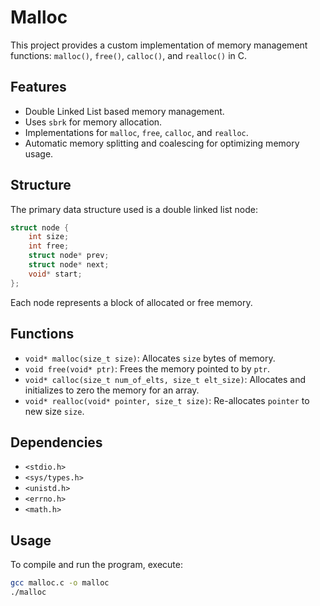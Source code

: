 # Malloc

This project provides a custom implementation of memory management functions: `malloc()`, `free()`, `calloc()`, and `realloc()` in C.

## Features

- Double Linked List based memory management.
- Uses `sbrk` for memory allocation.
- Implementations for `malloc`, `free`, `calloc`, and `realloc`.
- Automatic memory splitting and coalescing for optimizing memory usage.

## Structure

The primary data structure used is a double linked list node:

``` C
struct node {
    int size;
    int free;
    struct node* prev;
    struct node* next;
    void* start;
};
```

Each node represents a block of allocated or free memory.

## Functions

- `void* malloc(size_t size)`: Allocates `size` bytes of memory.
- `void free(void* ptr)`: Frees the memory pointed to by `ptr`.
- `void* calloc(size_t num_of_elts, size_t elt_size)`: Allocates and initializes to zero the memory for an array.
- `void* realloc(void* pointer, size_t size)`: Re-allocates `pointer` to new size `size`.

## Dependencies

- `<stdio.h>`
- `<sys/types.h>`
- `<unistd.h>`
- `<errno.h>`
- `<math.h>`

## Usage

To compile and run the program, execute:

```bash
gcc malloc.c -o malloc
./malloc
```
